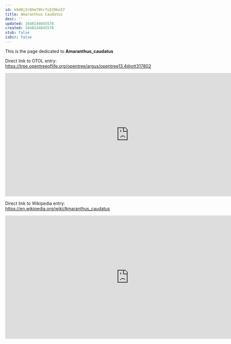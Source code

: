 ```yaml
---
id: k9d0j3r0hm78hr7u539ko57
title: Amaranthus Caudatus
desc: ''
updated: 1648144045578
created: 1648144045578
stub: false
isDir: false
---
```

This is the page dedicated to **Amaranthus_caudatus**


Direct link to OTOL entry: https://tree.opentreeoflife.org/opentree/argus/opentree13.4@ott317802



<html>
    <body>
    <iframe src="https://tree.opentreeoflife.org/opentree/argus/opentree13.4@ott317802"
    width="800" height="400" frameborder="0" allowfullscreen> </iframe>
    </body>
</html>
    


Direct link to Wikipedia entry: https://en.wikipedia.org/wiki/Amaranthus_caudatus



<html>
    <body>
    <iframe src="https://en.wikipedia.org/wiki/Amaranthus_caudatus"
    width="800" height="400" frameborder="0" allowfullscreen> </iframe>
    </body>
</html>
    
